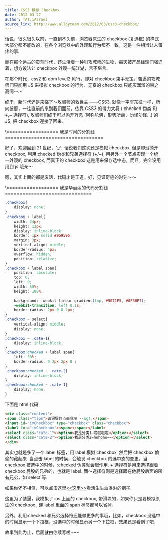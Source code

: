 ```yaml
---
title: CSS3 模拟 Checkbox
date: 2012-03-27
author: TAT.iAzrael
source_link: http://www.alloyteam.com/2012/03/css3-checkbox/
---
```


<!-- {% raw %} - for jekyll -->

话说，很久很久以前，一直到不久前，浏览器原生的 checkbox (复选框) 的样式大部分都不能改的，在各个浏览器中的外观和行为都不一致，这是一件相当让人蛋疼的事.

而在那个远古的蛮荒时代，还生活着一种叫攻城师的生物，每天被产品经理们强迫着，想方设法让 checkbox 外观一统江湖，苦不堪言.

在那个时代，css2 和 dom level2 风行，却对 checkbox 束手无策，苦逼的攻城师们只能用 JS 来模拟 checkbox 的行为，无辜的 checkbox 只能灰溜溜的束之高阁～.~

终于，新时代还是来临了～攻城师的救世主 ——CSS3, 就像十字军东征一样，所向披靡，一往直前的来到我们面前，依靠 CSS3 的得力大将 (:checked 伪类 和 +,~ 选择符), 攻城师们终于可以抛开万恶 (阿弥陀佛，形势所逼，勿怪勿怪...) 的 JS, 把 checkbox 迎接了回来.

\\================== 我是时间的分割线 ==================================

好了，欢迎回到 21 世纪，^\_^.  话说我们这次还是模拟 checkbox, 但是却没抛开 checkbox, 利用:checked 伪类和兄弟选择符 (+/~), 用另外一个节点实现一个统一外观的 checkbox, 而真正的 checkbox 这是用来保存选中态，而且，完全没用用到 js 哦亲～

嗯，其实上面的都是废话，代码才是王道。好，见证奇迹的时刻～～

\\================== 我是华丽丽的代码分割线 ==============================

```css
.checkbox{
    display: none;
}
.checkbox + label{
    width: 24px;
    height: 12px;
    display: inline-block;
    border: 1px solid #959595;
    margin: 3px;
    vertical-align: middle;
    border-radius: 4px;
    overflow: hidden;
    position: relative;
}
.checkbox + label span{
    position: absolute;
    top: 0;
    left: 0;
    width: 50%;
    height: 100%;
 
    background: -webkit-linear-gradient(top, #5071F5, #0E38E7);
    -webkit-transition: left 0.1s;
    border-radius: 2px 0 0 2px;
}
.checkbox ~ select{
    vertical-align: middle;
    display: none;
}
.checkbox ~ .cate-1{
    display: inline-block;
}
.checkbox:checked + label span{
    left: 50%;
    border-radius: 0 2px 2px 0 ;
}
.checkbox:checked ~ .cate-2{
    display: inline-block;
}
.checkbox:checked ~ .cate-1{
    display: none;
}
```

下面是 html 代码

```html
<div class="content">
<span class="tips">请狠狠的点击我吧 --&gt;</span>
<input id="imCheckbox" type="checkbox" class="checkbox">
<label for="imCheckbox"><span></span></label>
<select class="cate-1"><option>我是分类1~啦啦啦啦</option></select>
<select class="cate-2"><option>我是分类2~hohoho~~</option></select>
</div>
```

其实也就是多了一个 label 标签，用 label 模拟 checkbox, 然后把 checkbox 偷偷的藏起来. 当点击 label 的时候，会触发 checkbox 的选中态的变更。当 checkbox 被选中的时候，:checked 伪类就会起作用. + 选择符是用来选择跟着 checkbox 屁股的兄弟的，也就是 label. 而～选择符则是选择跟在他屁股后面的所有兄弟，如 select 等.

如果你还不相信，可以点击这里[&lt;&lt;这里>>](http://www.alloyteam.com/wp-content/uploads/2012/03/css3-checkbox-demo.html)看活生生血淋淋的例子.

这里为了装逼，我模拟了 ios 上面的 checkbox, 带滑块的，如果你只是要模拟原生的 checkbox , 连 label 里面的 span 标签都可以省掉.

另外，利用:checked 和兄弟选择符还能做更多的事哦，比如，checkbox 没选中的时候显示一个下拉框，没选中的时候显示另一个下拉框，效果还是看例子吧.

故事到此为止，后面就由你续写啦～～

<!-- {% endraw %} - for jekyll -->